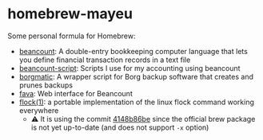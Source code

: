 # homebrew-mayeu

Some personal formula for Homebrew:

- [beancount][b]: A double-entry bookkeeping computer language that lets you
  define financial transaction records in a text file
- [beancount-script][bs]: Scripts I use for my accounting using beancount
- [borgmatic][bo]: A wrapper script for Borg backup software that creates and
  prunes backups
- [fava][f]: Web interface for Beancount
- [flock(1)][fl]: a portable implementation of the linux flock command working
  everywhere
  - :warning: It is using the commit
    [4148b86be](https://github.com/discoteq/flock/tree/4148b86be01bbfad45ceef1f835cc12ff395d3c0)
    since the official brew package is not yet up-to-date (and does not support
    `-x` option)

[b]: http://furius.ca/beancount/
[bs]: https://github.com/Mayeu/beancount-scripts
[bo]: https://torsion.org/borgmatic/
[f]: https://beancount.github.io/fava/
[fl]: https://github.com/discoteq/flock
